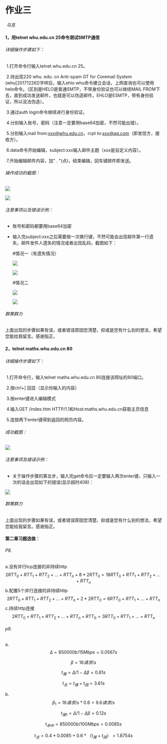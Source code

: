 # 作业三

​							*马克*

#### 1，用telnet  whu.edu.cn 25命令测试SMTP通信

###### 详细操作步骤如下：

​	1.打开命令行输入telnet  whu.edu.cn 25。

​	2.待出现220 whu. edu. cn Anti-spam GT for Coremail System (whu[20171226])字样后，输入ehlo  whu命令建立会话，上网查询也可以使用helo命令。（区别是HELO是普通SMTP，不带身份验证也可以继续MAIL FROM下去，直到成功发送邮件，也就是可以伪造邮件。EHLO是ESMTP，带有身份验证，所以没法伪造）。

​	3.通过auth login命令继续进行身份验证。

​	4.分别输入账号，密码（注意一定要用base64加密，不然可能出错）。

​	5.分别输入mail from:<xxx@whu.edu.cn>，rcpt to:<xxx@qq.com>（即发信方，接收方）。

​	6.data命令开始编辑，subject:xxx输入邮件主题（xxx是自定义内容）。

​	7.开始编辑邮件内容，加" . "(点)，结束编辑，回车键邮件即发送。

###### 操作成功的截图：

![](./image2.png)  

![](./mail2.png)

###### 注意事项以及错误示例：

- 账号和密码都要用base64加密

- 输入完subject:xxx之后需要按一次换行键，不然可能会出现邮件第一行遗失，邮件发件人遗失的情况或者出现乱码，截图如下：

  #情况一（有遗失情况）

  ![](./image0.png)

  ![](./mail0.png)

  #情况二

  ![](./image1.png)

  ![](./mail1.png)

###### 群策群力

​	上面出现的步骤如果有误，或者错误原因您清楚，抑或是您有什么别的想法，希望您能给我留言。感谢指正。

#### 2，telnet maths.whu.edu.cn 80

###### 详细操作步骤如下：

​	1.打开命令行，输入telnet maths.whu.edu.cn 80连接该网址的80端口。

​	2.按ctrl+] 回显（显示你输入的内容）

​	3.按enter键进入编辑模式

​	4.输入GET /index.htm HTTP/1.1和Host:maths.whu.edu.cn获取主页信息

​	5.连按两下enter键得到返回的网页内容。

###### 成功截图：

![](./image4.png)

###### 注意事项及错误示例：

- 关于操作步骤的第五步，输入完get命令后一定要输入两次enter键，只输入一次的话会出现如下的错误(显示超时408)：

![](./image3.png)

###### 群策群力

​	上面出现的步骤如果有误，或者错误原因您清楚，抑或是您有什么别的想法，希望您能给我留言。感谢指正。

#### 第二章习题选做：

###### P8.

a.没有并行tcp连接的非持续http
$$
2RTT_0+RTT_1+RTT_2+...+RTT_n+8*2RTT_0=18RTT_0+RTT_1+RTT_2+...+RTT_n
$$
b.配置5个并行连接的非持续http
$$
2RTT_0+RTT_1+RTT_2+...+RTT_n+2*2RTT_0=6RTT_0+RTT_1+...+RTT_n
$$
c.持续http连接
$$
2RTT_0+RTT_1+RTT_2+...+RTT_n+RTT_0=3RTT_0+RTT_1+...+RTT_n
$$

###### p9.

a.
$$
\Delta=850000b/15Mbps=0.0567s
$$

$$
\beta=16请求/s
$$

$$
t_{接}=\Delta/1-\Delta\beta=0.61s
$$

$$
t_{总}=t_{接}+t_{因}=3.61s
$$

b.
$$
\beta_1=16请求/s*0.6=9.6请求/s
$$

$$
t_{接1}=\Delta/1-\Delta\beta=0.12s
$$

$$
t_{命中}=850000b/100Mbps=0.0085s
$$

$$
t_{总}=0.4*0.0085+0.6*（t_{接}+t_{因}）=1.8754s
$$

